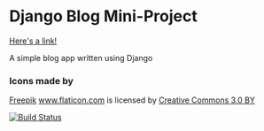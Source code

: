 # Django Blog Mini-Project

[Here's a link!](https://ddeveloper72-django-blog.herokuapp.com/posts/)

A simple blog app written using Django

### Icons made by

[Freepik]("https://www.freepik.com/") www.flaticon.com is licensed by [Creative Commons 3.0 BY]("http://creativecommons.org/licenses/by/3.0/")

[![Build Status](https://travis-ci.org/ddeveloper72/Django-Blog.svg?branch=master)](https://travis-ci.org/ddeveloper72/Django-Blog)